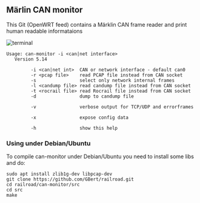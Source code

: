 ## Märlin CAN monitor

This Git (OpenWRT feed) contains a Märklin CAN frame reader and print human readable informataions

![terminal](https://github.com/GBert/railroad/raw/master/can-monitor/docs/can-monitor_5.13_s.png)

```
Usage: can-monitor -i <can|net interface>
   Version 5.14

         -i <can|net int>  CAN or network interface - default can0
         -r <pcap file>    read PCAP file instead from CAN socket
         -s                select only network internal frames
         -l <candump file> read candump file instead from CAN socket
         -t <rocrail file> read Rocrail file instead from CAN socket
         -d                dump to candump file

         -v                verbose output for TCP/UDP and errorframes

         -x                expose config data

         -h                show this help
```

### Using under Debian/Ubuntu

To compile can-monitor under Debian/Ubuntu you need to install some libs and do:
```
sudo apt install zlib1g-dev libpcap-dev
git clone https://github.com/GBert/railroad.git
cd railroad/can-monitor/src
cd src
make
```

